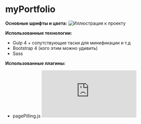 # myPortfolio
<b>Основные шрифты и цвета:</b>
![Иллюстрация к проекту](https://github.com/sudondie/images/raw/master/PortfolioColors.PNG)

<b>Использованные технологии:</b>
 - Gulp 4 + сопутствующие таски для минификации и т.д
 - Bootstrap 4 (кого этим можно удивить)
 - Sass
 
 <b>Использованные плагины:</b>
 - pagePilling.js ![Ссылка](https://github.com/alvarotrigo/pagePiling.js#pagepilingjs)

